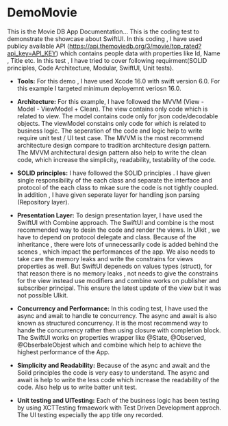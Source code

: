 # DemoMovie
This is the Movie DB App Documentation...
This is the coding test to demonstrate the showcase about SwiftUI. In this coding , I have used publicy available API (https://api.themoviedb.org/3/movie/top_rated?api_key=API_KEY) which contains people data with properties like Id, Name , Title etc. In this test , I have tried to cover following requirment(SOLID principles, Code Architecture, Modular, SwiftUI, Unit tests).

* **Tools:** For this demo , I have used Xcode 16.0 with swift version 6.0. For this example I targeted minimum deployemnt veriosn 16.0.

* **Architecture:** For this example, I have followed the MVVM (View - Model - ViewModel + Clean). The view contains only code which is related to view. The model contains code only for json code/decodable objects. The viewModel constains only code for which is related to business logic. The seperation of the code and logic  help to write require unit test / UI test case. The MVVM is the most recommend architecture design compare to tradition architecture design pattern. The MVVM architectural design pattern also help to write the clean code, which increase the simplicity, readability, testability of the code.  

* **SOLID principles:** I have followed the SOLID principles . I have given single responsibility of the each class and separate the interface and protocol of the each class to mkae sure the code is not tightly coupled. In addition , I have given seperate layer for handling json parsing (Repository layer).

* **Presentation Layer:** To design presentation layer, I have used the SwiftUI with Combine approach. The SwiftUI and combine is the most recommended way to desin the code and render the views. In UIkit , we have to depend on protocol delegate and class. Because of the inheritance , there were lots of unnecessarily code is added behind the scenes , which impact the performances of the app. We also needs to take care the memory leaks and write the constrains for views properties as well. But SwiftUI depeneds on values types (struct), for that reason there is no memory leaks , not needs to give the constrains for the view instead use modifiers and combine works on publisher and subscriber principal. This ensure the latest update of the view but it was not possible UIkit.

* **Concurrency and Performance:** In this coding test, I have used the async and await to handle te concurrency. The async and await is also known as structured concurrency. It is the most recommend way to hande the concurrency rather then using closure with completion block. The SwiftUI works on properties wrapper like @State, @Observed, @ObserbaleObjest which and combine which help to achieve the highest performance of the App.

* **Simplicity and Readability:** Because of the async and await and the Soild principles  the code is very easy to understand. The async and await is help to write the less code which increase the readability of the code. Also help us to write batter unit test.

 * **Unit testing and  UITesting:** Each of the business logic has been testing by using XCTTesting frmaework with Test Driven Development approch. The UI testing especially the app title ony recorded. 

